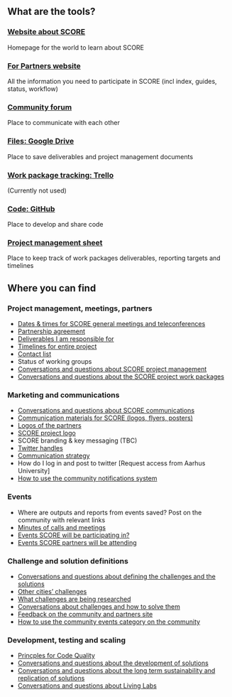 ## What are the tools?

### [Website about SCORE](http://northsearegion.eu/score)

Homepage for the world to learn about SCORE 

### [For Partners website](http://score.partners/)

All the information you need to participate in SCORE (incl index, guides, status, workflow)

### [Community forum](https://score.community/)

Place to communicate with each other

### [Files: Google Drive](https://drive.google.com/drive/folders/0B_auLtDQpnPSWi1KdWJHaEhyUTg)

Place to save deliverables and project management documents

### [Work package tracking: Trello](https://trello.com/b/sXyp7Yb1/score-general)

(Currently not used)

### [Code: GitHub](https://github.com/score-partners)

Place to develop and share code

### [Project management sheet](https://drive.google.com/open?id=11sLQA2fUnOnImzHoXHQuAa8HfGA8MN3fATlHlMvqT6c)

Place to keep track of work packages deliverables, reporting targets and timelines

## Where you can find

### Project management, meetings, partners

* [Dates & times for SCORE general meetings and teleconferences](https://drive.google.com/drive/folders/1Az0HaQP5zGSIk1jlsftmITsSJWb5ntN4)
* [Partnership agreement](https://drive.google.com/open?id=0B_auLtDQpnPSUlczY2ZkQzFtSDg)
* [Deliverables I am responsible for](https://docs.google.com/spreadsheets/d/11sLQA2fUnOnImzHoXHQuAa8HfGA8MN3fATlHlMvqT6c/edit#gid=1899654704)
* [Timelines for entire project](https://docs.google.com/spreadsheets/d/11sLQA2fUnOnImzHoXHQuAa8HfGA8MN3fATlHlMvqT6c/edit#gid=1899654704)
* [Contact list](https://drive.google.com/open?id=1fAv9HC1QhA7HBqc64Tnxlymm3CsIC-J4tWkyHP-nagU)
* Status of working groups
* [Conversations and questions about SCORE project management](https://score.community/c/work-packages/project-management)
* [Conversations and questions about the SCORE project work packages](https://score.community/c/work-packages)

### Marketing and communications

* [Conversations and questions about SCORE communications](https://score.community/c/work-packages/communication)
* [Communication materials for SCORE (logos, flyers, posters)](https://drive.google.com/open?id=12x_kePC1FDFsa7bIhRgZEITDcjF02ly9)
* [Logos of the partners](https://drive.google.com/open?id=1kesP1dYrl9A9ta3KuB3UPgsa8y-O3pX7)
* [SCORE project logo](https://drive.google.com/open?id=1VZ2RG_A3rZKd9KNB9EJwqb-WsU-tRmsr)
* SCORE branding & key messaging (TBC)
* [Twitter handles](https://docs.google.com/spreadsheets/d/1wlijZ7soZfMOZZ6bLlpO72uG7UTvNy1jZ80nbJe13z4/edit#gid=1673019241)
* [Communication strategy](https://drive.google.com/open?id=15T_kU64ACstPyZb1HlvwqStwgGkguI2W)
* How do I log in and post to twitter [Request access from Aarhus University]
* [How to use the community notifications system](http://score.partners/guides/community-notifications.html)

### Events

* Where are outputs and reports from events saved? Post on the community with relevant links
* [Minutes of calls and meetings](https://drive.google.com/open?id=1yJ9bKCz3uhGGhx_othd09Bpq_afyyPPl)
* [Events SCORE will be participating in?](https://score.community/c/events/l/agenda)
* [Events SCORE partners will be attending](https://score.community/c/events/l/agenda)

### Challenge and solution definitions

* [Conversations and questions about defining the challenges and the solutions](https://score.community/c/work-packages/challenges-and-solutions)
* [Other cities’ challenges](https://docs.google.com/spreadsheets/d/1xaikhivpKiXqctTN3Rb6pvz8oB6T9EGcIloBYLDaO5Y/edit#gid=0)
* [What challenges are being researched](https://score.community/c/working-groups)
* [Conversations about challenges and how to solve them](https://score.community/c/working-groups)
* [Feedback on the community and partners site](https://score.community/c/meta)
* [How to use the community events category on the community](http://score.partners/guides/community-events-category.html)

### Development, testing and scaling

* [Princples for Code Quality](https://github.com/score-partners/quality-code)
* [Conversations and questions about the development of solutions](https://score.community/c/work-packages/solution-development)
* [Conversations and questions about the long term sustainability and replication of solutions](https://score.community/c/work-packages/scale-up)
* [Conversations and questions about Living Labs](https://score.community/c/work-packages/living-labs)
